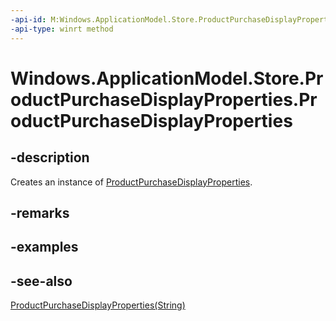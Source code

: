 ```yaml
---
-api-id: M:Windows.ApplicationModel.Store.ProductPurchaseDisplayProperties.#ctor
-api-type: winrt method
---
```


<!-- Method syntax
public ProductPurchaseDisplayProperties()
-->

# Windows.ApplicationModel.Store.ProductPurchaseDisplayProperties.ProductPurchaseDisplayProperties

## -description
Creates an instance of [ProductPurchaseDisplayProperties](productpurchasedisplayproperties.md).

## -remarks

## -examples

## -see-also
[ProductPurchaseDisplayProperties(String)](productpurchasedisplayproperties_productpurchasedisplayproperties_290278668.md)